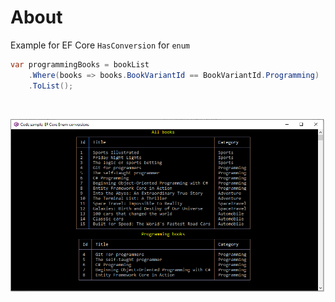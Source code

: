 ﻿# About

Example for EF Core `HasConversion` for `enum`

```csharp
var programmingBooks = bookList
    .Where(books => books.BookVariantId == BookVariantId.Programming)
    .ToList();
```
</br>

![Screen Shot](assets/ScreenShot.png)